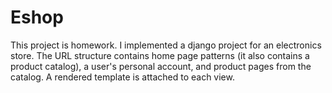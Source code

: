 # Eshop
This project is homework. 
I implemented a django project for an electronics store. 
The URL structure contains home page patterns (it also contains a product catalog), 
a user's personal account, and product pages from the catalog. 
A rendered template is attached to each view.
